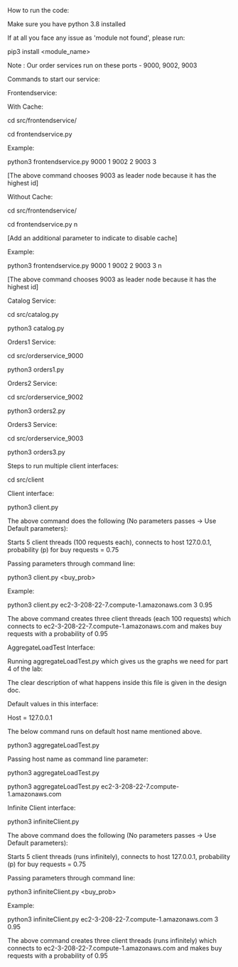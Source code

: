 How to run the code:

Make sure you have python 3.8 installed

If at all you face any issue as 'module not found', please run:

pip3 install <module_name>


Note : Our order services run on these ports - 9000, 9002, 9003

Commands to start our service:

Frontendservice:

With Cache:

cd src/frontendservice/

cd frontendservice.py <port-1> <id-1> <port-2> <id-2> <port-3> <id-3>

Example:

python3 frontendservice.py 9000 1 9002 2 9003 3

[The above command chooses 9003 as leader node because it has the highest id]

Without Cache:

cd src/frontendservice/

cd frontendservice.py <port-1> <id-1> <port-2> <id-2> <port-3> <id-3> n

[Add an additional parameter to indicate to disable cache]

Example:

python3 frontendservice.py 9000 1 9002 2 9003 3 n

[The above command chooses 9003 as leader node because it has the highest id]


Catalog Service:

cd src/catalog.py

python3 catalog.py


Orders1 Service:

cd src/orderservice_9000

python3 orders1.py


Orders2 Service:

cd src/orderservice_9002

python3 orders2.py


Orders3 Service:

cd src/orderservice_9003

python3 orders3.py


Steps to run multiple client interfaces:

cd src/client

Client interface:

python3 client.py 

The above command does the following (No parameters passes -> Use Default parameters):

Starts 5 client threads (100 requests each), connects to host 127.0.0.1, probability (p) for buy requests = 0.75

Passing parameters through command line:

python3 client.py <aws-instance-dns-anme> <num-clients> <buy_prob>

Example:

python3 client.py ec2-3-208-22-7.compute-1.amazonaws.com 3 0.95

The above command creates three client threads (each 100 requests) which connects to ec2-3-208-22-7.compute-1.amazonaws.com and makes buy requests with a probability of 0.95


AggregateLoadTest Interface:

Running aggregateLoadTest.py which gives us the graphs we need for part 4 of the lab:

The clear description of what happens inside this file is given in the design doc.

Default values in this interface:

Host = 127.0.0.1

The below command runs on default host name mentioned above.

python3 aggregateLoadTest.py

Passing host name as command line parameter:

python3 aggregateLoadTest.py <host-name>

python3 aggregateLoadTest.py ec2-3-208-22-7.compute-1.amazonaws.com


Infinite Client interface:

python3 infiniteClient.py 

The above command does the following (No parameters passes -> Use Default parameters):

Starts 5 client threads (runs infinitely), connects to host 127.0.0.1, probability (p) for buy requests = 0.75

Passing parameters through command line:

python3 infiniteClient.py <aws-instance-dns-anme> <num-clients> <buy_prob>

Example:

python3 infiniteClient.py ec2-3-208-22-7.compute-1.amazonaws.com 3 0.95

The above command creates three client threads (runs infinitely) which connects to ec2-3-208-22-7.compute-1.amazonaws.com and makes buy requests with a probability of 0.95



